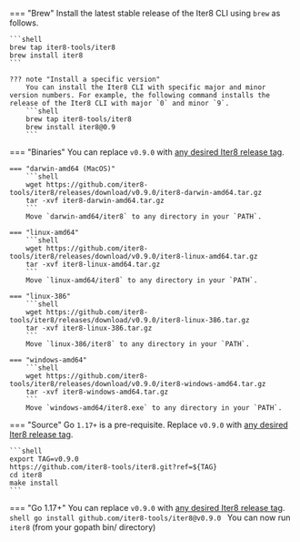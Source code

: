 === "Brew"
    Install the latest stable release of the Iter8 CLI using `brew` as follows.

    ```shell
    brew tap iter8-tools/iter8
    brew install iter8
    ```
    
    ??? note "Install a specific version"
        You can install the Iter8 CLI with specific major and minor version numbers. For example, the following command installs the release of the Iter8 CLI with major `0` and minor `9`.
        ```shell
        brew tap iter8-tools/iter8
        brew install iter8@0.9
        ```

=== "Binaries"
    You can replace `v0.9.0` with [any desired Iter8 release tag](https://github.com/iter8-tools/iter8/releases).

    === "darwin-amd64 (MacOS)"
        ```shell
        wget https://github.com/iter8-tools/iter8/releases/download/v0.9.0/iter8-darwin-amd64.tar.gz
        tar -xvf iter8-darwin-amd64.tar.gz
        ```
        Move `darwin-amd64/iter8` to any directory in your `PATH`.

    === "linux-amd64"
        ```shell
        wget https://github.com/iter8-tools/iter8/releases/download/v0.9.0/iter8-linux-amd64.tar.gz
        tar -xvf iter8-linux-amd64.tar.gz
        ```
        Move `linux-amd64/iter8` to any directory in your `PATH`.

    === "linux-386"
        ```shell
        wget https://github.com/iter8-tools/iter8/releases/download/v0.9.0/iter8-linux-386.tar.gz
        tar -xvf iter8-linux-386.tar.gz
        ```
        Move `linux-386/iter8` to any directory in your `PATH`.

    === "windows-amd64"
        ```shell
        wget https://github.com/iter8-tools/iter8/releases/download/v0.9.0/iter8-windows-amd64.tar.gz
        tar -xvf iter8-windows-amd64.tar.gz
        ```
        Move `windows-amd64/iter8.exe` to any directory in your `PATH`.


=== "Source"
    Go `1.17+` is a pre-requisite.  Replace `v0.9.0` with [any desired Iter8 release tag](https://github.com/iter8-tools/iter8/releases).

    ```shell
    export TAG=v0.9.0
    https://github.com/iter8-tools/iter8.git?ref=${TAG}
    cd iter8
    make install
    ```

=== "Go 1.17+"
    You can replace `v0.9.0` with [any desired Iter8 release tag](https://github.com/iter8-tools/iter8/releases).
    ```shell
    go install github.com/iter8-tools/iter8@v0.9.0
    ```
    You can now run `iter8` (from your gopath bin/ directory)

